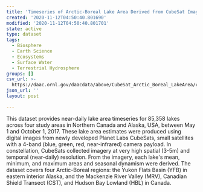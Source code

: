 ```yaml
---
title: 'Timeseries of Arctic-Boreal Lake Area Derived from CubeSat Imagery, 2017'
created: '2020-11-12T04:50:40.801690'
modified: '2020-11-12T04:50:40.801701'
state: active
type: dataset
tags:
  - Biosphere
  - Earth Science
  - Ecosystems
  - Surface Water
  - Terrestrial Hydrosphere
groups: []
csv_url: >-
  https://daac.ornl.gov/daacdata/above/CubeSat_Arctic_Boreal_LakeArea/comp/ABoVE_grid_level_C_tile_IDs.csv
json_url: ''
layout: post

---
```

This dataset provides near-daily lake area timeseries for 85,358 lakes across four study areas in Northern Canada and Alaska, USA, between May 1 and October 1, 2017. These lake area estimates were produced using digital images from newly developed Planet Labs CubeSats, small satellites with a 4-band (blue, green, red, near-infrared) camera payload. In constellation, CubeSats collected imagery at very high spatial (3-5m) and temporal (near-daily) resolution. From the imagery, each lake's mean, minimum, and maximum areas and seasonal dynamism were derived. The dataset covers four Arctic-Boreal regions: the Yukon Flats Basin (YFB) in eastern interior Alaska, and the Mackenzie River Valley (MRV), Canadian Shield Transect (CST), and Hudson Bay Lowland (HBL) in Canada.
